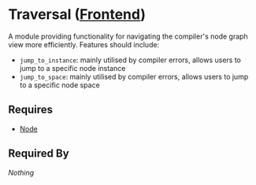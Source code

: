 # Traversal ([Frontend](../frontend.md))

A module providing functionality for navigating the compiler's node graph view more efficiently. Features should include:

- `jump_to_instance`: mainly utilised by compiler errors, allows users to jump to a specific node instance
- `jump_to_space`: mainly utilised by compiler errors, allows users to jump to a specific node space

## Requires

- [Node](../nodes/node.md)

## Required By

*Nothing*
